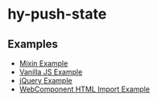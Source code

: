 # hy-push-state

## Examples
* [Mixin Example](example/mixin/index.html)
* [Vanilla JS Example](example/vanilla/index.html)
* [jQuery Example](example/jquery/index.html)
* [WebComponent HTML Import Example](example/webcomponent/index.html)
